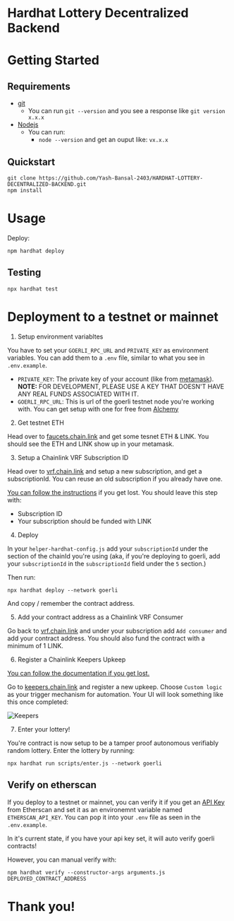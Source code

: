 # Hardhat Lottery Decentralized Backend

# Getting Started

## Requirements

-   [git](https://git-scm.com/book/en/v2/Getting-Started-Installing-Git)
    -   You can run `git --version` and you see a response like `git version x.x.x`
-   [Nodejs](https://nodejs.org/en/)
    -   You can run:
        -   `node --version` and get an ouput like: `vx.x.x`

## Quickstart

```
git clone https://github.com/Yash-Bansal-2403/HARDHAT-LOTTERY-DECENTRALIZED-BACKEND.git
npm install
```

# Usage

Deploy:

```
npm hardhat deploy
```

## Testing

```
npx hardhat test
```

# Deployment to a testnet or mainnet

1. Setup environment variabltes

You have to set your `GOERLI_RPC_URL` and `PRIVATE_KEY` as environment variables. You can add them to a `.env` file, similar to what you see in `.env.example`.

-   `PRIVATE_KEY`: The private key of your account (like from [metamask](https://metamask.io/)). **NOTE:** FOR DEVELOPMENT, PLEASE USE A KEY THAT DOESN'T HAVE ANY REAL FUNDS ASSOCIATED WITH IT.
-   `GOERLI_RPC_URL`: This is url of the goerli testnet node you're working with. You can get setup with one for free from [Alchemy](https://alchemy.com/?a=673c802981)

2. Get testnet ETH

Head over to [faucets.chain.link](https://faucets.chain.link/) and get some tesnet ETH & LINK. You should see the ETH and LINK show up in your metamask.

3. Setup a Chainlink VRF Subscription ID

Head over to [vrf.chain.link](https://vrf.chain.link/) and setup a new subscription, and get a subscriptionId. You can reuse an old subscription if you already have one.

[You can follow the instructions](https://docs.chain.link/docs/get-a-random-number/) if you get lost. You should leave this step with:

-   Subscription ID
-   Your subscription should be funded with LINK

4. Deploy

In your `helper-hardhat-config.js` add your `subscriptionId` under the section of the chainId you're using (aka, if you're deploying to goerli, add your `subscriptionId` in the `subscriptionId` field under the `5` section.)

Then run:

```
npx hardhat deploy --network goerli
```

And copy / remember the contract address.

5. Add your contract address as a Chainlink VRF Consumer

Go back to [vrf.chain.link](https://vrf.chain.link) and under your subscription add `Add consumer` and add your contract address. You should also fund the contract with a minimum of 1 LINK.

6. Register a Chainlink Keepers Upkeep

[You can follow the documentation if you get lost.](https://docs.chain.link/docs/chainlink-keepers/compatible-contracts/)

Go to [keepers.chain.link](https://keepers.chain.link/new) and register a new upkeep. Choose `Custom logic` as your trigger mechanism for automation. Your UI will look something like this once completed:

![Keepers](./img/keepers.png)

7. Enter your lottery!

You're contract is now setup to be a tamper proof autonomous verifiably random lottery. Enter the lottery by running:

```
npx hardhat run scripts/enter.js --network goerli
```

## Verify on etherscan

If you deploy to a testnet or mainnet, you can verify it if you get an [API Key](https://etherscan.io/myapikey) from Etherscan and set it as an environemnt variable named `ETHERSCAN_API_KEY`. You can pop it into your `.env` file as seen in the `.env.example`.

In it's current state, if you have your api key set, it will auto verify goerli contracts!

However, you can manual verify with:

```
npm hardhat verify --constructor-args arguments.js DEPLOYED_CONTRACT_ADDRESS
```

# Thank you!
